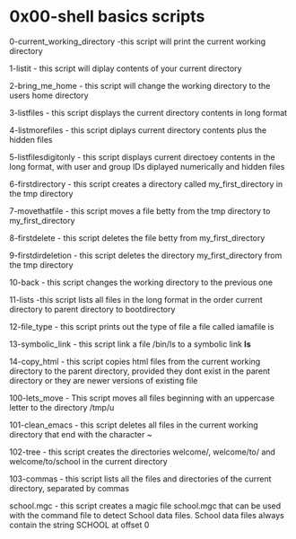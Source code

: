 # 0x00-shell basics scripts 

0-current_working_directory -this script will print the current working directory

1-listit - this script will diplay contents of your current directory

2-bring_me_home - this script will change the working directory to the users home directory

3-listfiles - this script displays the current directory contents in long format

4-listmorefiles - this script diplays current directory contents plus the hidden files

5-listfilesdigitonly - this script displays current directoey contents in the long format, with user and group IDs diplayed numerically and hidden files

6-firstdirectory - this script creates a directory called my_first_directory in the tmp directory

7-movethatfile - this script moves a file betty from the tmp directory to my_first_directory

8-firstdelete - this script deletes the file betty from my_first_directory

9-firstdirdeletion - this script deletes the directory my_first_directory from the tmp directory

10-back - this script changes the working directory to the previous one

11-lists -this script lists all files in the long format in the order current directory to parent directory to bootdirectory

12-file_type - this script prints out the type of file a file called iamafile is

13-symbolic_link - this script link a file /bin/ls to a symbolic link __ls__

14-copy_html - this script copies html files from the current working directory to the parent directory, provided they dont exist in the parent directory or they are newer versions of existing file

100-lets_move - This script moves all files beginning with an uppercase letter to the directory /tmp/u

101-clean_emacs - this script deletes all files in the current working directory that end with the character ~

102-tree - this script creates the directories welcome/, welcome/to/ and welcome/to/school in the current directory

103-commas - this script lists all the files and directories of the current directory, separated by commas

school.mgc - this script creates a magic file school.mgc that can be used with the command file to detect School data files. School data files always contain the string SCHOOL at offset 0
